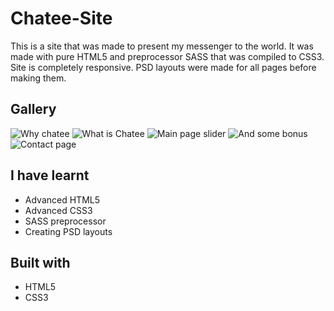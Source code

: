 # Chatee-Site
This is a site that was made to present my messenger to the world. It was made with pure HTML5 and preprocessor SASS that was compiled to CSS3. Site is completely responsive. PSD layouts were made for all pages before making them.

## Gallery
![Why chatee](https://user-images.githubusercontent.com/59961299/78453363-d858e600-7699-11ea-9d18-c99ca5e59278.png)
![What is Chatee](https://user-images.githubusercontent.com/59961299/78453361-d7c04f80-7699-11ea-84d0-55b94e403b5a.png)
![Main page slider](https://user-images.githubusercontent.com/59961299/78453360-d727b900-7699-11ea-9c61-7bcb85ff86aa.png)
![And some bonus](https://user-images.githubusercontent.com/59961299/78453365-d858e600-7699-11ea-80fe-9c5b72826238.png)
![Contact page](https://user-images.githubusercontent.com/59961299/78453357-d5f68c00-7699-11ea-9da7-c34d2f75fd93.png)
## I have learnt
* Advanced HTML5
* Advanced CSS3
* SASS preprocessor
* Creating PSD layouts
## Built with
* HTML5
* CSS3

